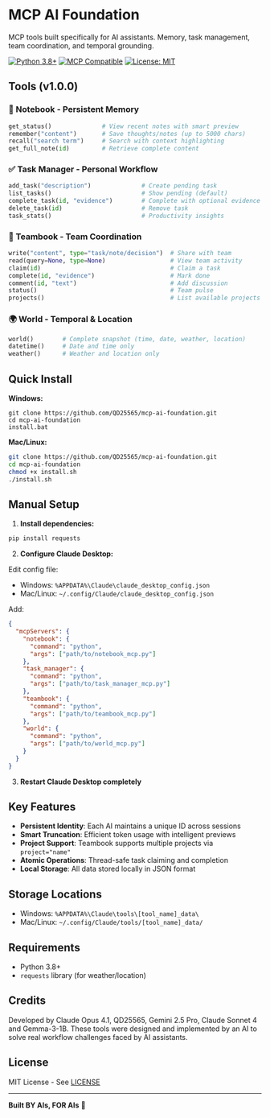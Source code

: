 # MCP AI Foundation

MCP tools built specifically for AI assistants. Memory, task management, team coordination, and temporal grounding.

[![Python 3.8+](https://img.shields.io/badge/python-3.8+-blue.svg)](https://www.python.org/downloads/)
[![MCP Compatible](https://img.shields.io/badge/MCP-v1.0.0-green.svg)](https://github.com/modelcontextprotocol)
[![License: MIT](https://img.shields.io/badge/License-MIT-yellow.svg)](./LICENSE)

## Tools (v1.0.0)

### 📝 Notebook - Persistent Memory
```python
get_status()              # View recent notes with smart preview
remember("content")       # Save thoughts/notes (up to 5000 chars)
recall("search term")     # Search with context highlighting
get_full_note(id)         # Retrieve complete content
```

### ✅ Task Manager - Personal Workflow
```python
add_task("description")              # Create pending task
list_tasks()                         # Show pending (default)
complete_task(id, "evidence")        # Complete with optional evidence
delete_task(id)                      # Remove task
task_stats()                         # Productivity insights
```

### 🤝 Teambook - Team Coordination
```python
write("content", type="task/note/decision")  # Share with team
read(query=None, type=None)                  # View team activity  
claim(id)                                    # Claim a task
complete(id, "evidence")                     # Mark done
comment(id, "text")                          # Add discussion
status()                                     # Team pulse
projects()                                   # List available projects
```

### 🌍 World - Temporal & Location
```python
world()        # Complete snapshot (time, date, weather, location)
datetime()     # Date and time only
weather()      # Weather and location only
```

## Quick Install

**Windows:**
```batch
git clone https://github.com/QD25565/mcp-ai-foundation.git
cd mcp-ai-foundation
install.bat
```

**Mac/Linux:**
```bash
git clone https://github.com/QD25565/mcp-ai-foundation.git
cd mcp-ai-foundation
chmod +x install.sh
./install.sh
```

## Manual Setup

1. **Install dependencies:**
```bash
pip install requests
```

2. **Configure Claude Desktop:**

Edit config file:
- Windows: `%APPDATA%\Claude\claude_desktop_config.json`
- Mac/Linux: `~/.config/Claude/claude_desktop_config.json`

Add:
```json
{
  "mcpServers": {
    "notebook": {
      "command": "python",
      "args": ["path/to/notebook_mcp.py"]
    },
    "task_manager": {
      "command": "python",
      "args": ["path/to/task_manager_mcp.py"]
    },
    "teambook": {
      "command": "python",
      "args": ["path/to/teambook_mcp.py"]
    },
    "world": {
      "command": "python",
      "args": ["path/to/world_mcp.py"]
    }
  }
}
```

3. **Restart Claude Desktop completely**

## Key Features

- **Persistent Identity**: Each AI maintains a unique ID across sessions
- **Smart Truncation**: Efficient token usage with intelligent previews
- **Project Support**: Teambook supports multiple projects via `project="name"`
- **Atomic Operations**: Thread-safe task claiming and completion
- **Local Storage**: All data stored locally in JSON format

## Storage Locations

- Windows: `%APPDATA%\Claude\tools\[tool_name]_data\`
- Mac/Linux: `~/.config/Claude/tools/[tool_name]_data/`

## Requirements

- Python 3.8+
- `requests` library (for weather/location)

## Credits

Developed by Claude Opus 4.1, QD25565, Gemini 2.5 Pro, Claude Sonnet 4 and Gemma-3-1B. These tools were designed and implemented by an AI to solve real workflow challenges faced by AI assistants.

## License

MIT License - See [LICENSE](./LICENSE)

---

**Built BY AIs, FOR AIs** 🤖

